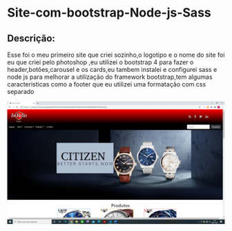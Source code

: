 # Site-com-bootstrap-Node-js-Sass

## Descrição:

Esse foi o meu primeiro site que criei sozinho,o logotipo e o nome do site foi eu que criei pelo photoshop ,eu utilizei o bootstrap 4 para fazer o header,botões,carousel e os cards,eu tambem instalei e configurei sass e node js para melhorar a utilização do framework bootstrap,tem algumas caracteristicas como a footer que eu utilizei uma formatação com css separado 

![Foto do site](https://github.com/evandroid95/Site-com-bootstrap-Node-js-Sass/blob/master/Captura%20de%20Tela%20(298).png)
